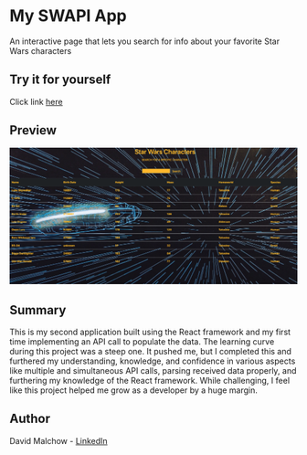 # My SWAPI App

An interactive page that lets you search for info about your favorite Star Wars characters

## Try it for yourself
Click link [here](https://swapi-with-react.herokuapp.com/)

## Preview
<img src="Swapi-image.png">


## Summary
This is my second application built using the React framework and my first time implementing an API call to populate the data. The learning curve during this project was a steep one. It pushed me, but I completed this and furthered my understanding, knowledge, and confidence in various aspects like multiple and simultaneous API calls, parsing received data properly, and furthering my knowledge of the React framework. While challenging, I feel like this project helped me grow as a developer by a huge margin.  

## Author
David Malchow - [LinkedIn](https://www.linkedin.com/in/david-malchow-809b106b/)
